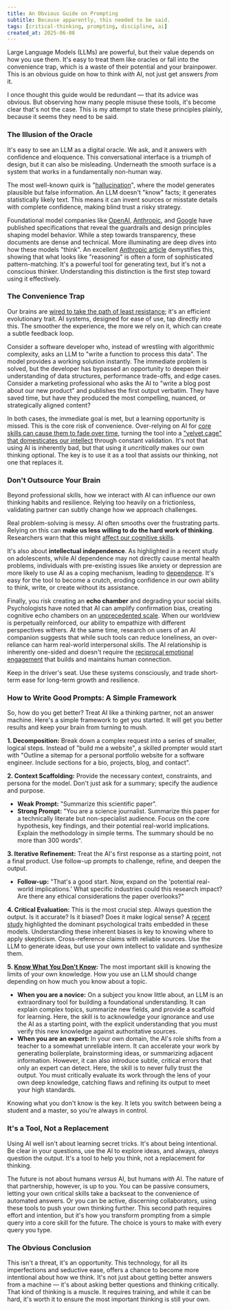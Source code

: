 ```yaml
---
title: An Obvious Guide on Prompting
subtitle: Because apparently, this needed to be said.
tags: [critical-thinking, prompting, discipline, ai]
created_at: 2025-06-08
---
```


Large Language Models (LLMs) are powerful, but their value depends on how you use them. It's easy to treat them like oracles or fall into the convenience trap, which is a waste of their potential and your brainpower. This is an obvious guide on how to think *with* AI, not just get answers *from* it.

I once thought this guide would be redundant — that its advice was obvious. But observing how many people misuse these tools, it's become clear that's not the case. This is my attempt to state these principles plainly, because it seems they need to be said.

### The Illusion of the Oracle

It's easy to see an LLM as a digital oracle. We ask, and it answers with confidence and eloquence. This conversational interface is a triumph of design, but it can also be misleading. Underneath the smooth surface is a system that works in a fundamentally non-human way.

The most well-known quirk is "[hallucination](https://en.wikipedia.org/wiki/Hallucination_(artificial_intelligence))", where the model generates plausible but false information. An LLM doesn't "know" facts; it generates statistically likely text. This means it can invent sources or misstate details with complete confidence, making blind trust a risky strategy.

Foundational model companies like [OpenAI](https://model-spec.openai.com/2025-04-11.html), [Anthropic](https://www-cdn.anthropic.com/6be99a52cb68eb70eb9572b4cafad13df32ed995.pdf), and [Google](https://modelcards.withgoogle.com/model-cards) have published specifications that reveal the guardrails and design principles shaping model behavior. While a step towards transparency, these documents are dense and technical. More illuminating are deep dives into how these models "think". An excellent [Anthropic article](https://transformer-circuits.pub/2025/attribution-graphs/biology.html) demystifies this, showing that what looks like "reasoning" is often a form of sophisticated pattern-matching. It's a powerful tool for generating text, but it's not a conscious thinker. Understanding this distinction is the first step toward using it effectively.

### The Convenience Trap

Our brains are [wired to take the path of least resistance](https://www.sciencedirect.com/science/article/abs/pii/S0028393218303981?via%3Dihub); it's an efficient evolutionary trait. AI systems, designed for ease of use, tap directly into this. The smoother the experience, the more we rely on it, which can create a subtle feedback loop.

Consider a software developer who, instead of wrestling with algorithmic complexity, asks an LLM to "write a function to process this data". The model provides a working solution instantly. The immediate problem is solved, but the developer has bypassed an opportunity to deepen their understanding of data structures, performance trade-offs, and edge cases. Consider a marketing professional who asks the AI to "write a blog post about our new product" and publishes the first output verbatim. They have saved time, but have they produced the most compelling, nuanced, or strategically aligned content?

In both cases, the immediate goal is met, but a learning opportunity is missed. This is the core risk of convenience. Over-relying on AI for [core skills can cause them to fade over time](https://addyo.substack.com/p/avoiding-skill-atrophy-in-the-age), turning the tool into a ["velvet cage" that domesticates our intellect](https://francoisxaviermorgand.substack.com/p/what-if-ai-is-making-us-softer-than) through constant validation. It's not that using AI is inherently bad, but that using it *uncritically* makes our own thinking optional. The key is to use it as a tool that assists our thinking, not one that replaces it.

### Don't Outsource Your Brain

Beyond professional skills, how we interact with AI can influence our own thinking habits and resilience. Relying too heavily on a frictionless, validating partner can subtly change how we approach challenges.

Real problem-solving is messy. AI often smooths over the frustrating parts. Relying on this can **make us less willing to do the hard work of thinking**. Researchers warn that this might [affect our cognitive skills](https://www.nature.com/articles/s41562-024-01859-y).

It's also about **intellectual independence**. As highlighted in a recent study on adolescents, while AI dependence may not directly cause mental health problems, individuals with pre-existing issues like anxiety or depression are more likely to use AI as a coping mechanism, leading to [dependence](https://pmc.ncbi.nlm.nih.gov/articles/PMC10944174/). It's easy for the tool to become a crutch, eroding confidence in our own ability to think, write, or create without its assistance.

Finally, you risk creating an **echo chamber** and degrading your social skills. Psychologists have noted that AI can amplify confirmation bias, creating cognitive echo chambers on an [unprecedented scale](https://www.psychologytoday.com/us/blog/harnessing-hybrid-intelligence/202506/the-psychology-of-ais-impact-on-human-cognition). When our worldview is perpetually reinforced, our ability to empathize with different perspectives withers. At the same time, research on users of an AI companion suggests that while such tools can reduce loneliness, an over-reliance can harm real-world interpersonal skills. The AI relationship is inherently one-sided and doesn't require the [reciprocal emotional engagement](https://www.psychologytoday.com/intl/blog/urban-survival/202410/spending-too-much-time-with-ai-could-worsen-social-skills) that builds and maintains human connection.

Keep in the driver's seat. Use these systems consciously, and trade short-term ease for long-term growth and resilience.

### How to Write Good Prompts: A Simple Framework

So, how do you get better? Treat AI like a thinking partner, not an answer machine. Here's a simple framework to get you started. It will get you better results and keep your brain from turning to mush.

**1. Decomposition:** Break down a complex request into a series of smaller, logical steps. Instead of "build me a website", a skilled prompter would start with "Outline a sitemap for a personal portfolio website for a software engineer. Include sections for a bio, projects, blog, and contact".

**2. Context Scaffolding:** Provide the necessary context, constraints, and persona for the model. Don't just ask for a summary; specify the audience and purpose.
*   **Weak Prompt:** "Summarize this scientific paper".
*   **Strong Prompt:** "You are a science journalist. Summarize this paper for a technically literate but non-specialist audience. Focus on the core hypothesis, key findings, and their potential real-world implications. Explain the methodology in simple terms. The summary should be no more than 300 words".

**3. Iterative Refinement:** Treat the AI's first response as a starting point, not a final product. Use follow-up prompts to challenge, refine, and deepen the output.
*   **Follow-up:** "That's a good start. Now, expand on the 'potential real-world implications.' What specific industries could this research impact? Are there any ethical considerations the paper overlooks?"

**4. Critical Evaluation:** This is the most crucial step. Always question the output. Is it accurate? Is it biased? Does it make logical sense? A [recent study](https://dl.acm.org/doi/pdf/10.1145/3701716.3715504) highlighted the dominant psychological traits embedded in these models. Understanding these inherent biases is key to knowing where to apply skepticism. Cross-reference claims with reliable sources. Use the LLM to generate ideas, but use your own intellect to validate and synthesize them.

**5. [Know What You Don't Know](https://en.wikipedia.org/wiki/I_know_that_I_know_nothing):** The most important skill is knowing the limits of your own knowledge. How you use an LLM should change depending on how much you know about a topic.
*   **When you are a novice:** On a subject you know little about, an LLM is an extraordinary tool for building a foundational understanding. It can explain complex topics, summarize new fields, and provide a scaffold for learning. Here, the skill is to acknowledge your ignorance and use the AI as a starting point, with the explicit understanding that you must verify this new knowledge against authoritative sources.
*   **When you are an expert:** In your own domain, the AI's role shifts from a teacher to a somewhat unreliable intern. It can accelerate your work by generating boilerplate, brainstorming ideas, or summarizing adjacent information. However, it can also introduce subtle, critical errors that only an expert can detect. Here, the skill is to never fully trust the output. You must critically evaluate its work through the lens of your own deep knowledge, catching flaws and refining its output to meet your high standards.

Knowing what you don't know is the key. It lets you switch between being a student and a master, so you're always in control.

### It's a Tool, Not a Replacement

Using AI well isn't about learning secret tricks. It's about being intentional. Be clear in your questions, use the AI to explore ideas, and always, *always* question the output. It's a tool to help you think, not a replacement for thinking.

The future is not about humans *versus* AI, but humans *with* AI. The nature of that partnership, however, is up to you. You can be passive consumers, letting your own critical skills take a backseat to the convenience of automated answers. Or you can be active, discerning collaborators, using these tools to push your own thinking further. This second path requires effort and intention, but it's how you transform prompting from a simple query into a core skill for the future. The choice is yours to make with every query you type.

### The Obvious Conclusion

This isn't a threat, it's an opportunity. This technology, for all its imperfections and seductive ease, offers a chance 
to become more intentional about how we think. It's not just about getting better answers from a machine — it's about asking better questions and thinking critically. That kind of thinking is a muscle. It requires training, and while it can be hard, it's worth it to ensure the most important thinking is still your own.
